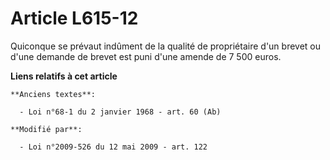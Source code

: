 # Article L615-12

Quiconque se prévaut indûment de la qualité de propriétaire d'un brevet ou d'une demande de brevet est puni d'une amende de 7
500 euros.

**Liens relatifs à cet article**

	**Anciens textes**:

	  - Loi n°68-1 du 2 janvier 1968 - art. 60 (Ab)

	**Modifié par**:

	  - Loi n°2009-526 du 12 mai 2009 - art. 122
